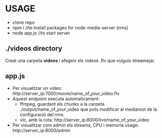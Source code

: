 # USAGE
 * clone repo
 * npm i //to install packages for node-media-server (nms)
 * node app.js //to start server 

##  ./videos directory
Creat una carpeta **videos** i afegeix els videos .flv que vulguis streamejar.

## app.js
- Per visualitzar un video: http://server_ip:7000/movie/name_of_your_video.flv
- Aquest endpoint executa automaticament: 
    - ffmpeg, guardant els chunks a la carpeta ./output/name_of_your_video que pots modificar al mediaroot de la configuració del nms
    - vlc, amb la ruta: http://server_ip:8000/live/name_of_your_video
- Per visualitzar com admin els streams, CPU i memoria usage: http://server_ip:8000/admin


